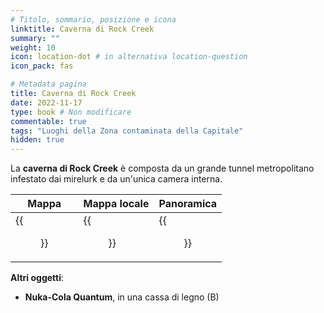 ```yaml
---
# Titolo, sommario, posizione e icona
linktitle: Caverna di Rock Creek
summary: ""
weight: 10
icon: location-dot # in alternativa location-question
icon_pack: fas

# Metadata pagina
title: Caverna di Rock Creek
date: 2022-11-17
type: book # Non modificare
commentable: true
tags: "Luoghi della Zona contaminata della Capitale"
hidden: true
---
```



<div class="fo3">


La **caverna di Rock Creek** è composta da un grande tunnel metropolitano infestato dai mirelurk e da un'unica camera interna.

| Mappa                                  | Mappa locale                                   | Panoramica                                     |
| -------------------------------------- | ---------------------------------------------- | ---------------------------------------------- |
| {{<figure src="fo3/RC_Caverns_loc.webp">}} | {{<figure src="fo3/Rock_Creek_Caverns_map.webp">}} | {{<figure src="fo3/Rock_Creek_Caverns_ext.webp">}} |


**Altri oggetti**:
- **Nuka-Cola Quantum**, in una cassa di legno (B) 


</div>


